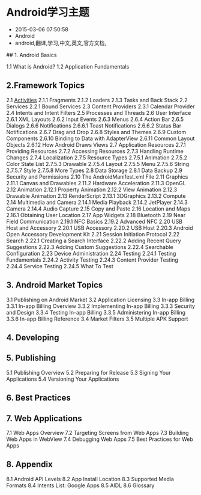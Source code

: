 # Android学习主题
- 2015-03-06 07:50:58
- Android
- android,翻译,学习,中文,英文,官方文档,

<!--markdown-->## 1. Android Basics

1.1 What is Android?
1.2 Application Fundamentals

## 2.Framework Topics

2.1 [Activities][1]
2.1.1 Fragments
2.1.2 Loaders
2.1.3 Tasks and Back Stack
2.2 Services
2.2.1 Bound Services
2.3 Content Providers
2.3.1 Calendar Provider
2.4 Intents and Intent Filters
2.5 Processes and Threads
2.6 User Interface
2.6.1 XML Layouts
2.6.2 Input Events
2.6.3 Menus
2.6.4 Action Bar
2.6.5 Dialogs
2.6.6 Notifications
2.6.6.1 Toast Notifications
2.6.6.2 Status Bar Notifications
2.6.7 Drag and Drop
2.6.8 Styles and Themes
2.6.9 Custom Components
2.6.10 Binding to Data with AdapterView
2.6.11 Common Layout Objects
2.6.12 How Android Draws Views
2.7 Application Resources
2.7.1 Providing Resources
2.7.2 Accessing Resources
2.7.3 Handling Runtime Changes
2.7.4 Localization
2.7.5 Resource Types
2.7.5.1 Animation
2.7.5.2 Color State List
2.7.5.3 Drawable
2.7.5.4 Layout
2.7.5.5 Menu
2.7.5.6 String
2.7.5.7 Style
2.7.5.8 More Types
2.8 Data Storage
2.8.1 Data Backup
2.9 Security and Permissions
2.10 The AndroidManifest.xml File
2.11 Graphics
2.11.1 Canvas and Drawables
2.11.2 Hardware Acceleration
2.11.3 OpenGL
2.12 Animation
2.12.1 Property Animation
2.12.2 View Animation
2.12.3 Drawable Animation
2.13 RenderScript
2.13.1 3DGraphics
2.13.2 Compute
2.14 Multimedia and Camera
2.14.1 Media Playback
2.14.2 JetPlayer
2.14.3 Camera
2.14.4 Audio Capture
2.15 Copy and Paste
2.16 Location and Maps
2.16.1 Obtaining User Location
2.17 App Widgets
2.18 Bluetooth
2.19 Near Field Communication
2.19.1 NFC Basics
2.19.2 Advanced NFC
2.20 USB Host and Accessory
2.20.1 USB Accessory
2.20.2 USB Host
2.20.3 Android Open Accessory Development Kit
2.21 Session Initiation Protocol
2.22 Search
2.22.1 Creating a Search Interface
2.22.2 Adding Recent Query Suggestions
2.22.3 Adding Custom Suggestions
2.22.4 Searchable Configuration
2.23 Device Administration
2.24 Testing
2.24.1 Testing Fundamentals
2.24.2 Activity Testing
2.24.3 Content Provider Testing
2.24.4 Service Testing
2.24.5 What To Test

## 3. Android Market Topics

3.1 Publishing on Android Market
3.2 Application Licensing
3.3 In-app Billing
3.3.1 In-app Billing Overview
3.3.2 Implementing In-app Billing
3.3.3 Security and Design
3.3.4 Testing In-app Billing
3.3.5 Administering In-app Billing
3.3.6 In-app Billing Reference
3.4 Market Filters
3.5 Multiple APK Support

## 4. Developing

## 5. Publishing

5.1 Publishing Overview
5.2 Preparing for Release
5.3 Signing Your Applications
5.4 Versioning Your Applications

## 6. Best Practices

## 7. Web Applications

7.1 Web Apps Overview
7.2 Targeting Screens from Web Apps
7.3 Building Web Apps in WebView
7.4 Debugging Web Apps
7.5 Best Practices for Web Apps

## 8. Appendix

8.1 Android API Levels
8.2 App Install Location
8.3 Supported Media Formats
8.4 Intents List: Google Apps
8.5 AIDL
8.6 Glossary


  [1]: http://www.binkery.com/archives/101.html